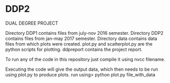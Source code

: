 # DDP2
DUAL DEGREE PROJECT


Directory DDP1 contains files from july-nov 2016 semester.
Directory DDP2 contains files from jan-may 2017 semester.
Directory data contains data files from which plots were created.
plot.py and scatterplot.py are the python scripts for plotting.
ddpreport contains the project report.


To run any of the code in this repository just compile it using nvcc filename.

Executing the code will give the output data, which then needs to be run using plot.py to produce plots.
run using> python plot.py file_with_data

